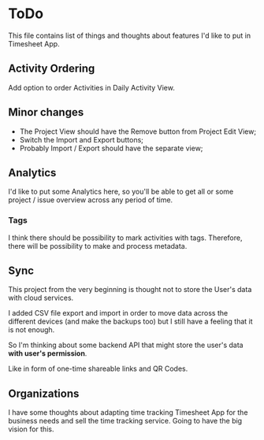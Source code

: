 # ToDo

This file contains list of things and thoughts about features I'd like to put in Timesheet App.

## Activity Ordering

Add option to order Activities in Daily Activity View.

## Minor changes

- The Project View should have the Remove button from Project Edit View;
- Switch the Import and Export buttons;
- Probably Import / Export should have the separate view;

## Analytics

I'd like to put some Analytics here, so you'll be able to get all or some project / issue overview across any period of time.

### Tags

I think there should be possibility to mark activities with tags. Therefore, there will be possibility to make and process metadata.

## Sync

This project from the very beginning is thought not to store the User's data with cloud services.

I added CSV file export and import in order to move data across the different devices (and make the backups too) but I still have a feeling that it is not enough. 

So I'm thinking about some backend API that might store the user's data **with user's permission**.

Like in form of one-time shareable links and QR Codes.

## Organizations

I have some thoughts about adapting time tracking Timesheet App for the business needs and sell the time tracking service. Going to have the big vision for this. 
